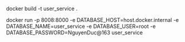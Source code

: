 docker build -t user_service .

docker run  -p 8008:8000 -e DATABASE_HOST=host.docker.internal -e DATABASE_NAME=user_service -e DATABASE_USER=root -e DATABASE_PASSWORD=NguyenDuc@163 user_service



